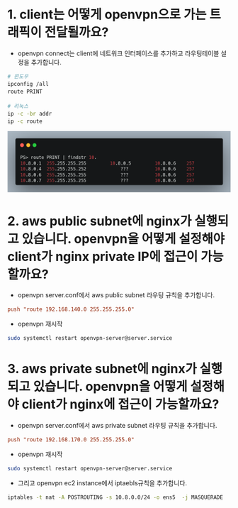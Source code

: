 # 1. client는 어떻게 openvpn으로 가는 트래픽이 전달될까요?
* openvpn connect는 client에 네트워크 인터페이스를 추가하고 라우팅테이블 설정을 추가합니다.

```bash
# 윈도우
ipconfig /all
route PRINT

# 리눅스
ip -c -br addr
ip -c route
```

![](./imgs/answer_1.png)

# 2. aws public subnet에 nginx가 실행되고 있습니다. openvpn을 어떻게 설정해야 client가 nginx private IP에 접근이 가능할까요?
* openvpn server.conf에서 aws public subnet 라우팅 규칙을 추가합니다.
```conf
push "route 192.168.140.0 255.255.255.0"
```

* openvpn 재시작
```bash
sudo systemctl restart openvpn-server@server.service
```


# 3. aws private subnet에 nginx가 실행되고 있습니다. openvpn을 어떻게 설정해야 client가 nginx에 접근이 가능할까요?
* openvpn server.conf에서 aws private subnet 라우팅 규칙을 추가합니다.
```conf
push "route 192.168.170.0 255.255.255.0"
```

* openvpn 재시작
```bash
sudo systemctl restart openvpn-server@server.service
```

* 그리고 openvpn ec2 instance에서 iptaebls규칙을 추가합니다.
```bash
iptables -t nat -A POSTROUTING -s 10.8.0.0/24 -o ens5  -j MASQUERADE
```
